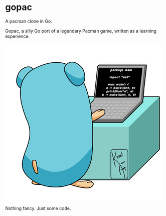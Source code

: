 # gopac
A pacman clone in Go.

Gopac, a silly Go port of a legendary Pacman game, written as a learning experience.

![go](go.gif)

Nothing fancy. Just some code.
